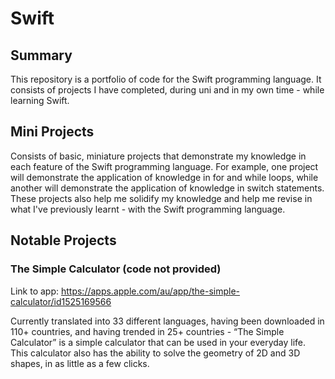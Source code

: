 # Swift
## Summary
This repository is a portfolio of code for the Swift programming language. It consists of projects I have completed, during uni and in my own time - while learning Swift.

## Mini Projects
Consists of basic, miniature projects that demonstrate my knowledge in each feature of the Swift programming language. For example, one project will demonstrate the application of knowledge in for and while loops, while another will demonstrate the application of knowledge in switch statements. These projects also help me solidify my knowledge and help me revise in what I've previously learnt - with the Swift programming language.

## Notable Projects
### The Simple Calculator (code not provided)
Link to app: https://apps.apple.com/au/app/the-simple-calculator/id1525169566

Currently translated into 33 different languages, having been downloaded in 110+ countries, and having trended in 25+ countries - “The Simple Calculator” is a simple calculator that can be used in your everyday life. This calculator also has the ability to solve the geometry of 2D and 3D shapes, in as little as a few clicks.

